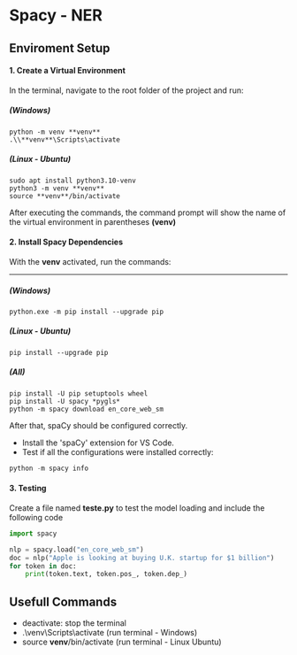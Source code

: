 # Spacy - NER

## Enviroment Setup

#### 1. Create a Virtual Environment

In the terminal, navigate to the root folder of the project and run:


##### (Windows)
```
python -m venv **venv**
.\\**venv**\Scripts\activate
```

##### (Linux - Ubuntu)
```
sudo apt install python3.10-venv
python3 -m venv **venv**
source **venv**/bin/activate
```

After executing the commands, the command prompt will show the name of the virtual environment in parentheses **(venv)**



#### 2. Install Spacy Dependencies

With the **venv** activated, run the commands:

---
##### (Windows)
```
python.exe -m pip install --upgrade pip
```

##### (Linux - Ubuntu)
```
pip install --upgrade pip
```

##### (All)
```
pip install -U pip setuptools wheel
pip install -U spacy *pygls*
python -m spacy download en_core_web_sm
```

After that, spaCy should be configured correctly.

- Install the 'spaCy' extension for VS Code.
- Test if all the configurations were installed correctly:

```python
python -m spacy info 
```

#### 3. Testing

Create a file named **teste.py** to test the model loading and include the following code

```python
import spacy

nlp = spacy.load("en_core_web_sm")
doc = nlp("Apple is looking at buying U.K. startup for $1 billion")
for token in doc:
    print(token.text, token.pos_, token.dep_)
```


## Usefull Commands

- deactivate: stop the terminal
- .\\venv\Scripts\activate (run terminal - Windows)
- source **venv**/bin/activate (run terminal - Linux Ubuntu)
